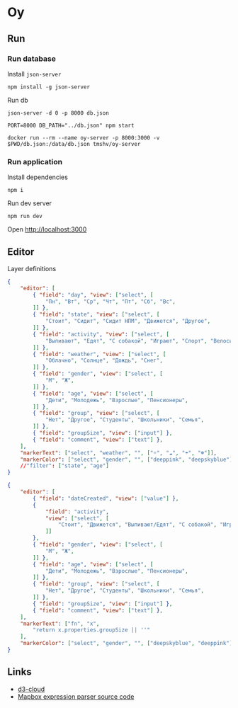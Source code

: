# Oy

## Run

### Run database

Install `json-server`

```
npm install -g json-server
```

Run db

```
json-server -d 0 -p 8000 db.json
```

```
PORT=8000 DB_PATH="../db.json" npm start
```

```
docker run --rm --name oy-server -p 8000:3000 -v $PWD/db.json:/data/db.json tmshv/oy-server
```

### Run application

Install dependencies

```
npm i
```

Run dev server

```
npm run dev
```

Open [http://localhost:3000](http://localhost:3000)

## Editor

Layer definitions

```json
{
    "editor": [
        { "field": "day", "view": ["select", [
            "Пн", "Вт", "Ср", "Чт", "Пт", "Сб", "Вс",
        ]] },
        { "field": "state", "view": ["select", [
            "Стоит", "Сидит", "Сидит НПМ", "Движется", "Другое",
        ]] },
        { "field": "activity", "view": ["select", [
            "Выпивают", "Едят", "С собакой", "Играют", "Спорт", "Велосипед", "Кафе",
        ]] },
        { "field": "weather", "view": ["select", [
            "Облачно", "Солнце", "Дождь", "Снег",
        ]] },
        { "field": "gender", "view": ["select", [
            "М", "Ж",
        ]] },
        { "field": "age", "view": ["select", [
            "Дети", "Молодежь", "Взрослые", "Пенсионеры",
        ]] },
        { "field": "group", "view": ["select", [
            "Нет", "Другое", "Студенты", "Школьники", "Семья",
        ]] },
        { "field": "groupSize", "view": ["input"] },
        { "field": "comment", "view": ["text"] },
    ],
    "markerText": ["select", "weather", "", ["☼", "☁︎", "☂︎", "☸︎"]],
    "markerColor": ["select", "gender", "", ["deeppink", "deepskyblue"]]
    //"filter": ["state", "age"]
}
```

```json
{
    "editor": [
        { "field": "dateCreated", "view": ["value"] },
        {
            "field": "activity",
            "view": ["select", [
                "Стоит", "Движется", "Выпивают/Едят", "С собакой", "Играют", "Спорт", "Велосипед", "Кафе",
            ]]
        },
        { "field": "gender", "view": ["select", [
            "М", "Ж",
        ]] },
        { "field": "age", "view": ["select", [
            "Дети", "Молодежь", "Взрослые", "Пенсионеры",
        ]] },
        { "field": "group", "view": ["select", [
            "Нет", "Другое", "Студенты", "Школьники", "Семья",
        ]] },
        { "field": "groupSize", "view": ["input"] },
        { "field": "comment", "view": ["text"] },
    ],
    "markerText": ["fn", "x",
        "return x.properties.groupSize || ''"
    ],
    "markerColor": ["select", "gender", "", ["deepskyblue", "deeppink"]]
}
```

## Links

- [d3-cloud](https://github.com/jasondavies/d3-cloud)
- [Mapbox expression parser source code](https://github.com/mapbox/mapbox-gl-js/tree/master/src/style-spec/expression)
